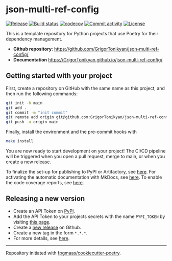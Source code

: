 # json-multi-ref-config

[![Release](https://img.shields.io/github/v/release/GrigorTonikyan/json-multi-ref-config)](https://img.shields.io/github/v/release/GrigorTonikyan/json-multi-ref-config)
[![Build status](https://img.shields.io/github/actions/workflow/status/GrigorTonikyan/json-multi-ref-config/main.yml?branch=main)](https://github.com/GrigorTonikyan/json-multi-ref-config/actions/workflows/main.yml?query=branch%3Amain)
[![codecov](https://codecov.io/gh/GrigorTonikyan/json-multi-ref-config/branch/main/graph/badge.svg)](https://codecov.io/gh/GrigorTonikyan/json-multi-ref-config)
[![Commit activity](https://img.shields.io/github/commit-activity/m/GrigorTonikyan/json-multi-ref-config)](https://img.shields.io/github/commit-activity/m/GrigorTonikyan/json-multi-ref-config)
[![License](https://img.shields.io/github/license/GrigorTonikyan/json-multi-ref-config)](https://img.shields.io/github/license/GrigorTonikyan/json-multi-ref-config)

This is a template repository for Python projects that use Poetry for their dependency management.

- **Github repository**: <https://github.com/GrigorTonikyan/json-multi-ref-config/>
- **Documentation** <https://GrigorTonikyan.github.io/json-multi-ref-config/>

## Getting started with your project

First, create a repository on GitHub with the same name as this project, and then run the following commands:

```bash
git init -b main
git add .
git commit -m "init commit"
git remote add origin git@github.com:GrigorTonikyan/json-multi-ref-config.git
git push -u origin main
```

Finally, install the environment and the pre-commit hooks with

```bash
make install
```

You are now ready to start development on your project!
The CI/CD pipeline will be triggered when you open a pull request, merge to main, or when you create a new release.

To finalize the set-up for publishing to PyPI or Artifactory, see [here](https://fpgmaas.github.io/cookiecutter-poetry/features/publishing/#set-up-for-pypi).
For activating the automatic documentation with MkDocs, see [here](https://fpgmaas.github.io/cookiecutter-poetry/features/mkdocs/#enabling-the-documentation-on-github).
To enable the code coverage reports, see [here](https://fpgmaas.github.io/cookiecutter-poetry/features/codecov/).

## Releasing a new version

- Create an API Token on [PyPI](https://pypi.org/).
- Add the API Token to your projects secrets with the name `PYPI_TOKEN` by visiting [this page](https://github.com/GrigorTonikyan/json-multi-ref-config/settings/secrets/actions/new).
- Create a [new release](https://github.com/GrigorTonikyan/json-multi-ref-config/releases/new) on Github.
- Create a new tag in the form `*.*.*`.
- For more details, see [here](https://fpgmaas.github.io/cookiecutter-poetry/features/cicd/#how-to-trigger-a-release).

---

Repository initiated with [fpgmaas/cookiecutter-poetry](https://github.com/fpgmaas/cookiecutter-poetry).
